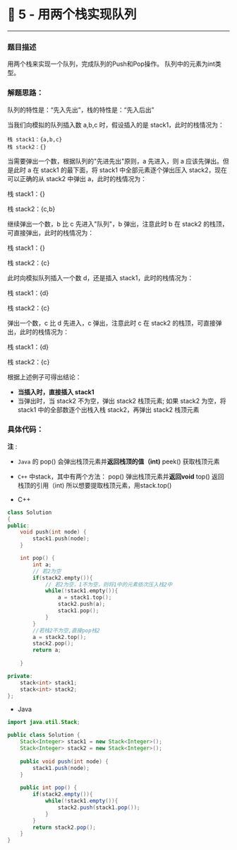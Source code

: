 # 🔋 5 - 用两个栈实现队列

---



### 题目描述



用两个栈来实现一个队列，完成队列的Push和Pop操作。 队列中的元素为int类型。

### 解题思路：

队列的特性是：“先入先出”，栈的特性是：“先入后出”



当我们向模拟的队列插入数 a,b,c 时，假设插入的是 stack1，此时的栈情况为：



```
栈 stack1：{a,b,c}
栈 stack2：{}
```



当需要弹出一个数，根据队列的"先进先出"原则，a 先进入，则 a 应该先弹出。但是此时 a 在 stack1 的最下面，将 stack1 中全部元素逐个弹出压入 stack2，现在可以正确的从 stack2 中弹出 a，此时的栈情况为：



栈 stack1：{}

栈 stack2：{c,b}

继续弹出一个数，b 比 c 先进入"队列"，b 弹出，注意此时 b 在 stack2 的栈顶，可直接弹出，此时的栈情况为：



栈 stack1：{}

栈 stack2：{c}

此时向模拟队列插入一个数 d，还是插入 stack1，此时的栈情况为：



栈 stack1：{d}

栈 stack2：{c}

弹出一个数，c 比 d 先进入，c 弹出，注意此时 c 在 stack2 的栈顶，可直接弹出，此时的栈情况为：



栈 stack1：{d}

栈 stack2：{c}



根据上述例子可得出结论：

- **当插入时，直接插入 stack1**
- 当弹出时，当 stack2 不为空，弹出 stack2 栈顶元素;
   如果 stack2 为空，将 stack1 中的全部数逐个出栈入栈 stack2，再弹出 stack2 栈顶元素



### 具体代码：



**注**  :  

- `Java` 的 pop() 会弹出栈顶元素并**返回栈顶的值（int)**
   peek()  获取栈顶元素
- `C++` 中stack，其中有两个方法：
   pop() 弹出栈顶元素并**返回void**
   top() 返回栈顶的引用（int)
   所以想要提取栈顶元素，用stack.top()

- C++

```cpp
class Solution
{
public:
    void push(int node) {
        stack1.push(node);
    }

    int pop() {
        int a;
        // 若2为空
        if(stack2.empty()){
            // 若2为空，1不为空，则将1中的元素依次压入栈2中
            while(!stack1.empty()){
                a = stack1.top();
                stack2.push(a);
                stack1.pop();
            }
        }
        //若栈2不为空,直接pop栈2
        a = stack2.top();
        stack2.pop();
        return a;
        
    }

private:
    stack<int> stack1;
    stack<int> stack2;
};
```

- Java

```java
import java.util.Stack;

public class Solution {
    Stack<Integer> stack1 = new Stack<Integer>();
    Stack<Integer> stack2 = new Stack<Integer>();
    
    public void push(int node) {
        stack1.push(node);
    }
    
    public int pop() {
        if(stack2.empty()){
            while(!stack1.empty()){
                stack2.push(stack1.pop());
            }
        }
        return stack2.pop();
    }
}
```